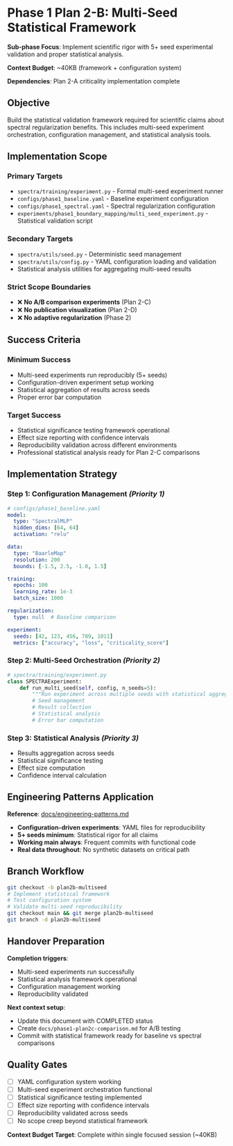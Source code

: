 # Phase 1 Plan 2-B: Multi-Seed Statistical Framework

**Sub-phase Focus**: Implement scientific rigor with 5+ seed experimental validation and proper statistical analysis.

**Context Budget**: ~40KB (framework + configuration system)

**Dependencies**: Plan 2-A criticality implementation complete

## Objective

Build the statistical validation framework required for scientific claims about spectral regularization benefits. This includes multi-seed experiment orchestration, configuration management, and statistical analysis tools.

## Implementation Scope

### **Primary Targets**
- `spectra/training/experiment.py` - Formal multi-seed experiment runner
- `configs/phase1_baseline.yaml` - Baseline experiment configuration  
- `configs/phase1_spectral.yaml` - Spectral regularization configuration
- `experiments/phase1_boundary_mapping/multi_seed_experiment.py` - Statistical validation script

### **Secondary Targets**
- `spectra/utils/seed.py` - Deterministic seed management
- `spectra/utils/config.py` - YAML configuration loading and validation
- Statistical analysis utilities for aggregating multi-seed results

### **Strict Scope Boundaries**
- ❌ **No A/B comparison experiments** (Plan 2-C)
- ❌ **No publication visualization** (Plan 2-D)
- ❌ **No adaptive regularization** (Phase 2)

## Success Criteria

### **Minimum Success**
- Multi-seed experiments run reproducibly (5+ seeds)
- Configuration-driven experiment setup working
- Statistical aggregation of results across seeds
- Proper error bar computation

### **Target Success**
- Statistical significance testing framework operational
- Effect size reporting with confidence intervals
- Reproducibility validation across different environments
- Professional statistical analysis ready for Plan 2-C comparisons

## Implementation Strategy

### **Step 1**: Configuration Management *(Priority 1)*
```yaml
# configs/phase1_baseline.yaml
model:
  type: "SpectralMLP"
  hidden_dims: [64, 64]
  activation: "relu"

data:
  type: "BaarleMap" 
  resolution: 200
  bounds: [-1.5, 2.5, -1.0, 1.5]

training:
  epochs: 100
  learning_rate: 1e-3
  batch_size: 1000

regularization:
  type: null  # Baseline comparison

experiment:
  seeds: [42, 123, 456, 789, 1011]
  metrics: ["accuracy", "loss", "criticality_score"]
```

### **Step 2**: Multi-Seed Orchestration *(Priority 2)*
```python
# spectra/training/experiment.py
class SPECTRAExperiment:
    def run_multi_seed(self, config, n_seeds=5):
        """Run experiment across multiple seeds with statistical aggregation"""
        # Seed management
        # Result collection
        # Statistical analysis
        # Error bar computation
```

### **Step 3**: Statistical Analysis *(Priority 3)*
- Results aggregation across seeds
- Statistical significance testing
- Effect size computation
- Confidence interval calculation

## Engineering Patterns Application

**Reference**: [docs/engineering-patterns.md](./docs/engineering-patterns.md)

- **Configuration-driven experiments**: YAML files for reproducibility
- **5+ seeds minimum**: Statistical rigor for all claims
- **Working main always**: Frequent commits with functional code
- **Real data throughout**: No synthetic datasets on critical path

## Branch Workflow

```bash
git checkout -b plan2b-multiseed
# Implement statistical framework
# Test configuration system
# Validate multi-seed reproducibility
git checkout main && git merge plan2b-multiseed
git branch -d plan2b-multiseed
```

## Handover Preparation

**Completion triggers**:
- Multi-seed experiments run successfully
- Statistical analysis framework operational
- Configuration management working
- Reproducibility validated

**Next context setup**:
- Update this document with COMPLETED status
- Create `docs/phase1-plan2c-comparison.md` for A/B testing
- Commit with statistical framework ready for baseline vs spectral comparisons

## Quality Gates

- [ ] YAML configuration system working
- [ ] Multi-seed experiment orchestration functional
- [ ] Statistical significance testing implemented
- [ ] Effect size reporting with confidence intervals
- [ ] Reproducibility validated across seeds
- [ ] No scope creep beyond statistical framework

**Context Budget Target**: Complete within single focused session (~40KB)